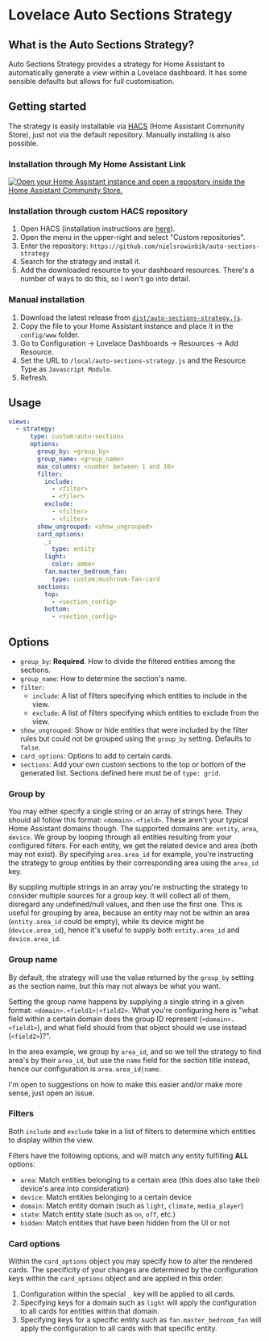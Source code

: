 # Lovelace Auto Sections Strategy

## What is the Auto Sections Strategy?

Auto Sections Strategy provides a strategy for Home Assistant to automatically generate a view within a Lovelace dashboard. It has some sensible defaults but allows for full customisation.

## Getting started

The strategy is easily installable via [HACS](https://hacs.xyz/) (Home Assistant Community Store), just not via the default repository. Manually installing is also possible.

### Installation through My Home Assistant Link

<a href="https://my.home-assistant.io/redirect/hacs_repository/?owner=nielsrowinbik&category=Lovelace&repository=auto-sections-strategy" target="_blank"><img src="https://my.home-assistant.io/badges/hacs_repository.svg" alt="Open your Home Assistant instance and open a repository inside the Home Assistant Community Store." /></a>

### Installation through custom HACS repository

1. Open HACS (installation instructions are [here](https://hacs.xyz/docs/installation/installation/)).
2. Open the menu in the upper-right and select "Custom repositories".
3. Enter the repository: `https://github.com/nielsrowinbik/auto-sections-strategy`
4. Search for the strategy and install it.
5. Add the downloaded resource to your dashboard resources. There's a number of ways to do this, so I won't go into detail.

### Manual installation

1. Download the latest release from [`dist/auto-sections-strategy.js`](https://github.com/nielsrowinbik/auto-sections-strategy/blob/main/dist/auto-sections-strategy.js).
2. Copy the file to your Home Assistant instance and place it in the `config/www` folder.
3. Go to Configuration -> Lovelace Dashboards -> Resources -> Add Resource.
4. Set the URL to `/local/auto-sections-strategy.js` and the Resource Type as `Javascript Module`.
5. Refresh.

## Usage

```yaml
views:
  - strategy:
      type: custom:auto-sections
      options:
        group_by: <group_by>
        group_name: <group_name>
        max_columns: <number between 1 and 10>
        filter:
          include:
            - <filter>
            - <filer>
          exclude:
            - <filter>
            - <filter>
        show_ungrouped: <show_ungrouped>
        card_options:
          _:
            type: entity
          light:
            color: amber
          fan.master_bedroom_fan:
            type: custom:mushroom-fan-card
        sections:
          top:
            - <section_config>
          bottom:
            - <section_config>
```

## Options

- `group_by`: **Required**. How to divide the filtered entities among the sections.
- `group_name`: How to determine the section's name.
- `filter`:
  - `include`: A list of filters specifying which entities to include in the view.
  - `exclude`: A list of filters specifying which entities to exclude from the view.
- `show_ungrouped`: Show or hide entities that were included by the filter rules but could not be grouped using the `group_by` setting. Defaults to `false`.
- `card_options`: Options to add to certain cards.
- `sections`: Add your own custom sections to the top or bottom of the generated list. Sections defined here must be of `type: grid`.

### Group by

You may either specify a single string or an array of strings here. They should all follow this format: `<domain>.<field>`. These aren't your typical Home Assistant domains though. The supported domains are: `entity`, `area`, `device`. We group by looping through all entities resulting from your configured filters. For each entity, we get the related device and area (both may not exist). By specifying `area.area_id` for example, you're instructing the strategy to group entities by their corresponding area using the `area_id` key.

By suppling multiple strings in an array you're instructing the strategy to consider multiple sources for a group key. It will collect all of them, disregard any undefined/null values, and then use the first one. This is useful for grouping by area, because an entity may not be within an area (`entity.area_id` could be empty), while its device might be (`device.area_id`), hence it's useful to supply both `entity.area_id` and `device.area_id`.

### Group name

By default, the strategy will use the value returned by the `group_by` setting as the section name, but this may not always be what you want.

Setting the group name happens by supplying a single string in a given format: `<domain>.<field1>|<field2>`. What you're configuring here is "what field within a certain domain does the group ID represent (`<domain>.<field1>`), and what field should from that object should we use instead (`<field2>`)?".

In the area example, we group by `area_id`, and so we tell the strategy to find area's by their `area_id`, but use the `name` field for the section title instead, hence our configuration is `area.area_id|name`.

I'm open to suggestions on how to make this easier and/or make more sense, just open an issue.

### Filters

Both `include` and `exclude` take in a list of filters to determine which entities to display within the view.

Filters have the following options, and will match any entity fulfilling **ALL** options:

- `area`: Match entities belonging to a certain area (this does also take their device's area into consideration)
- `device`: Match entities belonging to a certain device
- `domain`: Match entity domain (such as `light`, `climate`, `media_player`)
- `state`: Match entity state (such as `on`, `off`, etc.)
- `hidden`: Match entities that have been hidden from the UI or not

### Card options

Within the `card_options` object you may specify how to alter the rendered cards. The specificity of your changes are determined by the configuration keys within the `card_options` object and are applied in this order:

1. Configuration within the special `_` key will be applied to all cards.
2. Specifying keys for a domain such as `light` will apply the configuration to all cards for entities within that domain.
3. Specifying keys for a specific entity such as `fan.master_bedroom_fan` will apply the configuration to all cards with that specific entity.
